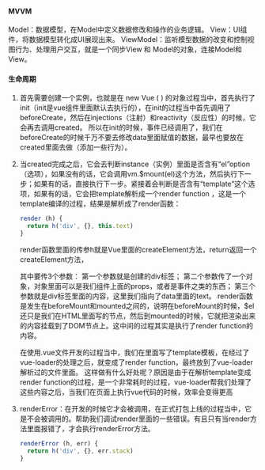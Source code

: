 #### MVVM

Model：数据模型，在Model中定义数据修改和操作的业务逻辑。
View：UI组件，将数据模型转化成UI展现出来。
ViewModel：监听模型数据的改变和控制视图行为、处理用户交互，就是一个同步View 和 Model的对象，连接Model和View。

#### 生命周期

1. 首先需要创建一个实例，也就是在 new Vue ( ) 的对象过程当中，首先执行了init（init是vue组件里面默认去执行的），在init的过程当中首先调用了beforeCreate，然后在injections（注射）和reactivity（反应性）的时候，它会再去调用created。
   所以在init的时候，事件已经调用了，我们在beforeCreate的时候千万不要去修改data里面赋值的数据，最早也要放在created里面去做（添加一些行为）。

2. 当created完成之后，它会去判断instance（实例）里面是否含有“el”option（选项），如果没有的话，它会调用vm.$mount(el)这个方法，然后执行下一步；如果有的话，直接执行下一步。紧接着会判断是否含有“template”这个选项，如果有的话，它会把template解析成一个render function ，这是一个template编译的过程，结果是解析成了render函数：

   ```js
   render (h) {
     return h('div', {}, this.text)
   }
   ```

   render函数里面的传参h就是Vue里面的createElement方法，return返回一个createElement方法，

   其中要传3个参数：
   第一个参数就是创建的div标签；
   第二个参数传了一个对象，对象里面可以是我们组件上面的props，或者是事件之类的东西；
   第三个参数就是div标签里面的内容，这里我们指向了data里面的text。
   render函数是发生在beforeMount和mounted之间的，说明在beforeMount的时候，$el还只是我们在HTML里面写的节点，然后到mounted的时候，它就把渲染出来的内容挂载到了DOM节点上。这中间的过程其实是执行了render function的内容。

   在使用.vue文件开发的过程当中，我们在里面写了template模板，在经过了vue-loader的处理之后，就变成了render function，最终放到了vue-loader解析过的文件里面。
   这样做有什么好处呢？原因是由于在解析template变成render function的过程，是一个非常耗时的过程，vue-loader帮我们处理了这些内容之后，当我们在页面上执行vue代码的时候，效率会变得更高

3. renderError：在开发的时候它才会被调用，在正式打包上线的过程当中，它是不会被调用的。帮助我们调试render里面的一些错误。有且只有当render方法里面报错了，才会执行renderError方法。

   

   ```js
   renderError (h, err) {
     return h('div', {}, err.stack)
   }
   ```

   